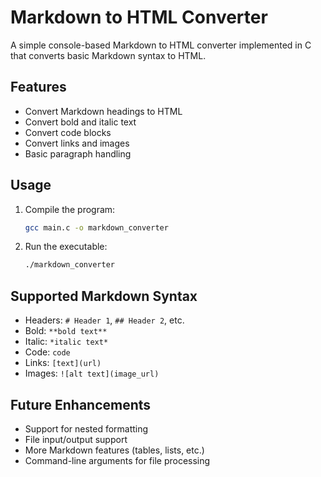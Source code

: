 # Markdown to HTML Converter

A simple console-based Markdown to HTML converter implemented in C that converts basic Markdown syntax to HTML.

## Features

- Convert Markdown headings to HTML
- Convert bold and italic text
- Convert code blocks
- Convert links and images
- Basic paragraph handling

## Usage

1. Compile the program:
   ```bash
   gcc main.c -o markdown_converter
   ```

2. Run the executable:
   ```bash
   ./markdown_converter
   ```

## Supported Markdown Syntax

- Headers: `# Header 1`, `## Header 2`, etc.
- Bold: `**bold text**`
- Italic: `*italic text*`
- Code: ```code```
- Links: `[text](url)`
- Images: `![alt text](image_url)`

## Future Enhancements

- Support for nested formatting
- File input/output support
- More Markdown features (tables, lists, etc.)
- Command-line arguments for file processing
